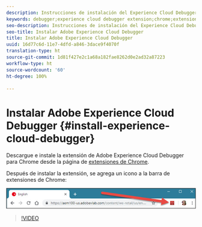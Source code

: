 ```yaml
---
description: Instrucciones de instalación del Experience Cloud Debugger
keywords: debugger;experience cloud debugger extension;chrome;extension;install
seo-description: Instrucciones de instalación del Experience Cloud Debugger
seo-title: Instalar Adobe Experience Cloud Debugger
title: Instalar Adobe Experience Cloud Debugger
uuid: 16d77c6d-11e7-4dfd-a846-3dace9f4070f
translation-type: ht
source-git-commit: 1d81f427e2c1a68a182fae8262d0e2ad32a87223
workflow-type: ht
source-wordcount: '60'
ht-degree: 100%

---
```



# Instalar Adobe Experience Cloud Debugger {#install-experience-cloud-debugger}

Descargue e instale la extensión de Adobe Experience Cloud Debugger para Chrome desde la página de [extensiones de Chrome](https://chrome.google.com/webstore/detail/adobe-experience-cloud-de/ocdmogmohccmeicdhlhhgepeaijenapj).

Después de instalar la extensión, se agrega un icono a la barra de extensiones de Chrome:

![](assets/start-icon.jpg)

>[!VIDEO](https://video.tv.adobe.com/v/23114t2/?captions=spa)
